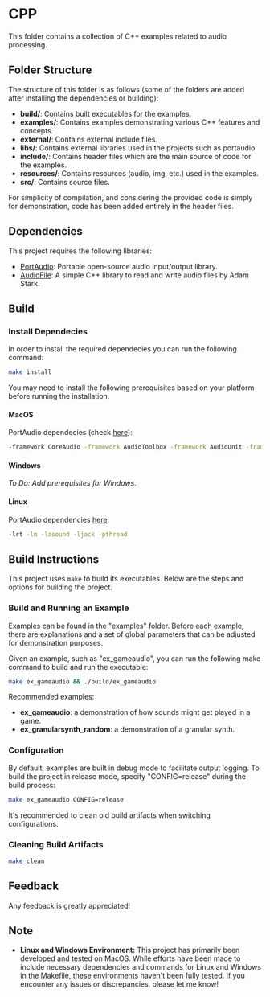 # CPP

This folder contains a collection of C++ examples related to audio processing.

## Folder Structure

The structure of this folder is as follows (some of the folders are added after installing the dependencies or building):
- **build/**: Contains built executables for the examples.
- **examples/**: Contains examples demonstrating various C++ features and concepts.
- **external/**: Contains external include files.
- **libs/**: Contains external libraries used in the projects such as portaudio.
- **include/**: Contains header files which are the main source of code for the examples.
- **resources/**: Contains resources (audio, img, etc.) used in the examples. 
- **src/**: Contains source files.

For simplicity of compilation, and considering the provided code is simply for demonstration, code has been added entirely in the header files.

## Dependencies

This project requires the following libraries:

- [PortAudio](http://www.portaudio.com/): Portable open-source audio input/output library.
- [AudioFile](https://github.com/adamstark/AudioFile): A simple C++ library to read and write audio files by Adam Stark.

## Build

### Install Dependecies

In order to install the required dependecies you can run the following command:
```bash
make install
```

You may need to install the following prerequisites based on your platform before running the installation.

#### MacOS

PortAudio dependecies (check [here](https://portaudio.com/docs/v19-doxydocs/compile_mac_coreaudio.html)):
```bash
-framework CoreAudio -framework AudioToolbox -framework AudioUnit -framework CoreServices -framework Carbon
```

#### Windows

*To Do: Add prerequisites for Windows.*

#### Linux

PortAudio dependencies [here](https://portaudio.com/docs/v19-doxydocs/compile_linux.html).
```bash
-lrt -lm -lasound -ljack -pthread
```

## Build Instructions

This project uses `make` to build its executables. 
Below are the steps and options for building the project.

### Build and Running an Example

Examples can be found in the "examples" folder.
Before each example, there are explanations and a set of global parameters that can be adjusted for demonstration purposes.

Given an example, such as "ex_gameaudio", you can run the following make command to build and run the executable:
```bash
make ex_gameaudio && ./build/ex_gameaudio
```

Recommended examples:
- **ex_gameaudio**: a demonstration of how sounds might get played in a game.
- **ex_granularsynth_random**: a demonstration of a granular synth.

### Configuration

By default, examples are built in debug mode to facilitate output logging. To build the project in release mode, specify "CONFIG=release" during the build process:
```bash
make ex_gameaudio CONFIG=release
```
It's recommended to clean old build artifacts when switching configurations.

### Cleaning Build Artifacts
```bash
make clean
```

## Feedback

Any feedback is greatly appreciated!

## Note

- **Linux and Windows Environment:** This project has primarily been developed and tested on MacOS. While efforts have been made to include necessary dependencies and commands for Linux and Windows in the Makefile, these environments haven't been fully tested. If you encounter any issues or discrepancies, please let me know!
